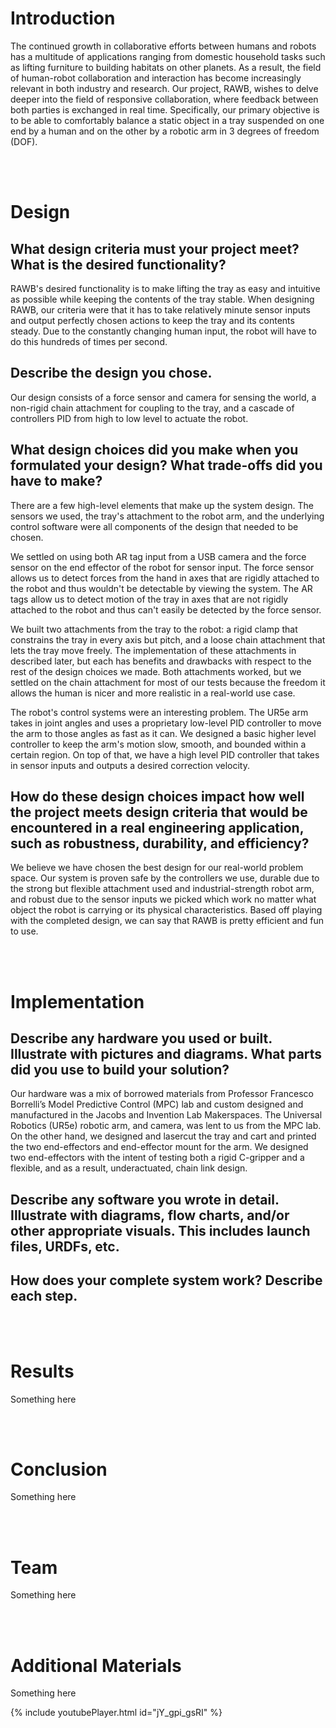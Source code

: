# Introduction

The continued growth in collaborative efforts between humans and robots has a multitude of applications ranging from domestic household tasks such as lifting furniture to building habitats on other planets. As a result, the field of human-robot collaboration and interaction has become increasingly relevant in both industry and research. Our project, RAWB, wishes to delve deeper into the field of responsive collaboration, where feedback between both parties is exchanged in real time. Specifically, our primary objective is to be able to comfortably balance a static object in a tray suspended on one end by a human and on the other by a robotic arm in 3 degrees of freedom (DOF).

<br/><br/>
# Design

## What design criteria must your project meet? What is the desired functionality?

RAWB's desired functionality is to make lifting the tray as easy and intuitive as possible while keeping the contents of the tray stable. When designing RAWB, our criteria were that it has to take relatively minute sensor inputs and output perfectly chosen actions to keep the tray and its contents steady. Due to the constantly changing human input, the robot will have to do this hundreds of times per second.

## Describe the design you chose.

Our design consists of a force sensor and camera for sensing the world, a non-rigid chain attachment for coupling to the tray, and a cascade of controllers PID from high to low level to actuate the robot.

## What design choices did you make when you formulated your design? What trade-offs did you have to make?

There are a few high-level elements that make up the system design. The sensors we used, the tray's attachment to the robot arm, and the underlying control software were all components of the design that needed to be chosen.

We settled on using both AR tag input from a USB camera and the force sensor on the end effector of the robot for sensor input. The force sensor allows us to detect forces from the hand in axes that are rigidly attached to the robot and thus wouldn't be detectable by viewing the system. The AR tags allow us to detect motion of the tray in axes that are not rigidly attached to the robot and thus can't easily be detected by the force sensor.

We built two attachments from the tray to the robot: a rigid clamp that constrains the tray in every axis but pitch, and a loose chain attachment that lets the tray move freely. The implementation of these attachments in described later, but each has benefits and drawbacks with respect to the rest of the design choices we made. Both attachments worked, but we settled on the chain attachment for most of our tests because the freedom it allows the human is nicer and more realistic in a real-world use case.

The robot's control systems were an interesting problem. The UR5e arm takes in joint angles and uses a proprietary low-level PID controller to move the arm to those angles as fast as it can. We designed a basic higher level controller to keep the arm's motion slow, smooth, and bounded within a certain region. On top of that, we have a high level PID controller that takes in sensor inputs and outputs a desired correction velocity.

## How do these design choices impact how well the project meets design criteria that would be encountered in a real engineering application, such as robustness, durability, and efficiency?

We believe we have chosen the best design for our real-world problem space. Our system is proven safe by the controllers we use, durable due to the strong but flexible attachment used and industrial-strength robot arm, and robust due to the sensor inputs we picked which work no matter what object the robot is carrying or its physical characteristics. Based off playing with the completed design, we can say that RAWB is pretty efficient and fun to use.

<br/><br/>
# Implementation

## Describe any hardware you used or built. Illustrate with pictures and diagrams. What parts did you use to build your solution? 

Our hardware was a mix of borrowed materials from Professor Francesco Borrelli’s Model Predictive Control (MPC) lab and custom designed and manufactured in the Jacobs and Invention Lab Makerspaces. The Universal Robotics (UR5e) robotic arm, and camera, was lent to us from the MPC lab. On the other hand, we designed and lasercut the tray and cart and printed the two end-effectors and end-effector mount for the arm. We designed two end-effectors with the intent of testing both a rigid C-gripper and a flexible, and as a result, underactuated, chain link design.

## Describe any software you wrote in detail. Illustrate with diagrams, flow charts, and/or other appropriate visuals. This includes launch files, URDFs, etc. 

## How does your complete system work? Describe each step.

<br/><br/>
# Results

Something here

<br/><br/>
# Conclusion

Something here

<br/><br/>
# Team

Something here

<br/><br/>
# Additional Materials

Something here

{% include youtubePlayer.html id="jY_gpi_gsRI" %}
